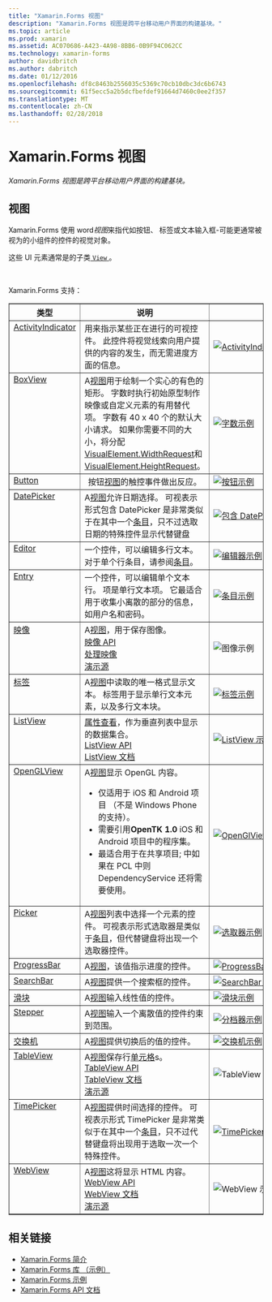 ```yaml
---
title: "Xamarin.Forms 视图"
description: "Xamarin.Forms 视图是跨平台移动用户界面的构建基块。"
ms.topic: article
ms.prod: xamarin
ms.assetid: AC070686-A423-4A98-8BB6-0B9F94C062CC
ms.technology: xamarin-forms
author: davidbritch
ms.author: dabritch
ms.date: 01/12/2016
ms.openlocfilehash: df8c8463b2556035c5369c70cb10dbc3dc6b6743
ms.sourcegitcommit: 61f5ecc5a2b5dcfbefdef91664d7460c0ee2f357
ms.translationtype: MT
ms.contentlocale: zh-CN
ms.lasthandoff: 02/28/2018
---
```

# <a name="xamarinforms-views"></a>Xamarin.Forms 视图

_Xamarin.Forms 视图是跨平台移动用户界面的构建基块。_

<style>.tableimg {最大宽度： 无 ！ 重要;}</style>

## <a name="views"></a>视图

Xamarin.Forms 使用 word*视图*来指代如按钮、 标签或文本输入框-可能更通常被视为的小组件的控件的视觉对象。

这些 UI 元素通常是的子类[ `View` ](https://developer.xamarin.com/api/type/Xamarin.Forms.View/)。

<br clear="right" />

Xamarin.Forms 支持：

<table align="center" border="1" cellpadding="1" cellspacing="1">
<thead>
    <th>
      <strong>类型</strong>
    </th>
    <th>
      <strong>说明</strong>
    </th>
    <th style="min-width:400px">
      <strong>屏幕快照</strong>
    </th>

  </thead>
  <tbody>
  <tr>
    <td valign="top">
      <a href="https://developer.xamarin.com/api/type/Xamarin.Forms.ActivityIndicator/">ActivityIndicator</a>
    </td>
    <td valign="top">
用来指示某些正在进行的可视控件。 此控件将视觉线索向用户提供的内容的发生，而无需进度方面的信息。
    </td>
    <td>
    <a href="https://github.com/xamarin/xamarin-forms-samples/blob/master/FormsGallery/FormsGallery/FormsGallery/ActivityIndicatorDemoPage.cs"><img src="views-images/ActivityIndicator.png" title="ActivityIndicator 示例" class="tableimg">
    </a></td>
  </tr>
  <tr>
    <td valign="top">
      <a href="https://developer.xamarin.com/api/type/Xamarin.Forms.BoxView/">BoxView</a>
    </td>
    <td valign="top">
A<a href="https://developer.xamarin.com/api/type/Xamarin.Forms.View/">视图</a>用于绘制一个实心的有色的矩形。 字数时执行初始原型制作映像或自定义元素的有用替代项。 字数有 40 x 40 个的默认大小请求。 如果你需要不同的大小，将分配<a href="https://developer.xamarin.com/api/property/Xamarin.Forms.VisualElement.WidthRequest/">VisualElement.WidthRequest</a>和<a href="https://developer.xamarin.com/api/property/Xamarin.Forms.VisualElement.HeightRequest/">VisualElement.HeightRequest</a>。
    </td>
    <td>
    <a href="https://github.com/xamarin/xamarin-forms-samples/blob/master/FormsGallery/FormsGallery/FormsGallery/BoxViewDemoPage.cs"><img src="views-images/BoxView.png" title="字数示例" class="tableimg">
    </a></td>
  </tr>
  <tr>
    <td valign="top">
      <a href="https://developer.xamarin.com/api/type/Xamarin.Forms.Button/">Button</a>
    </td>
    <td align="center" valign="top">
按钮<a href="https://developer.xamarin.com/api/type/Xamarin.Forms.View/">视图</a>的触控事件做出反应。
    </td>
    <td>
    <a href="https://github.com/xamarin/xamarin-forms-samples/blob/master/FormsGallery/FormsGallery/FormsGallery/ButtonDemoPage.cs"><img src="views-images/Button.png" title="按钮示例" class="tableimg">
    </a></td>
  </tr>
  <tr>
  <tr>
    <td valign="top">
      <a href="https://developer.xamarin.com/api/type/Xamarin.Forms.DatePicker/">DatePicker</a>
    </td>
    <td valign="top">
A<a href="https://developer.xamarin.com/api/type/Xamarin.Forms.View/">视图</a>允许日期选择。 可视表示形式包含 DatePicker 是非常类似于在其中一个<a href="https://developer.xamarin.com/api/type/Xamarin.Forms.Entry/">条目</a>，只不过选取日期的特殊控件显示代替键盘 </td>
    <td>
    <a href="https://github.com/xamarin/xamarin-forms-samples/blob/master/FormsGallery/FormsGallery/FormsGallery/DatePickerDemoPage.cs"><img src="views-images/DatePicker.png" title="包含 DatePicker 示例" class="tableimg">
    </a></td>
  </tr>
  <tr>
    <td valign="top">
      <a href="https://developer.xamarin.com/api/type/Xamarin.Forms.Editor/">Editor</a>
    </td>
    <td valign="top">
一个控件，可以编辑多行文本。 对于单个行条目，请参阅<a href="https://developer.xamarin.com/api/type/Xamarin.Forms.Entry/">条目</a>。
    </td>
    <td>
    <a href="https://github.com/xamarin/xamarin-forms-samples/blob/master/FormsGallery/FormsGallery/FormsGallery/EditorDemoPage.cs"><img src="views-images/Editor.png" title="编辑器示例" class="tableimg">
    </a></td>
  </tr>
  <tr>
    <td valign="top">
      <a href="https://developer.xamarin.com/api/type/Xamarin.Forms.Entry/">Entry</a>
    </td>
    <td valign="top">
一个控件，可以编辑单个文本行。 项是单行文本项。 它最适合用于收集小离散的部分的信息，如用户名和密码。
    </td>
    <td>
    <a href="https://github.com/xamarin/xamarin-forms-samples/blob/master/FormsGallery/FormsGallery/FormsGallery/EntryDemoPage.cs"><img src="views-images/Entry.png" title="条目示例" class="tableimg">
    </a></td>
  </tr>
  <tr>
    <td valign="top">
      <a href="https://developer.xamarin.com/api/type/Xamarin.Forms.Image/">映像</a>
    </td>
    <td valign="top">
A<a href="https://developer.xamarin.com/api/type/Xamarin.Forms.View/">视图</a>，用于保存图像。
    <br />
    <a href="https://developer.xamarin.com/api/type/Xamarin.Forms.Image/">映像 API</a>
    <br />
    <a href="~/xamarin-forms/user-interface/images.md">处理映像</a>
    <br />
    <a href="https://github.com/xamarin/xamarin-forms-samples/blob/master/FormsGallery/FormsGallery/FormsGallery/ImageDemoPage.cs">演示源</a>
    </td>
    <td>
    <img src="views-images/Image.png" title="图像示例" class="tableimg">
    </td>
  </tr>
  <tr>
    <td valign="top">
      <a href="https://developer.xamarin.com/api/type/Xamarin.Forms.Label/">标签</a>
    </td>
    <td valign="top">
A<a href="https://developer.xamarin.com/api/type/Xamarin.Forms.View/">视图</a>中读取的唯一格式显示文本。 标签用于显示单行文本元素，以及多行文本块。
    </td>
    <td>
    <a href="https://github.com/xamarin/xamarin-forms-samples/blob/master/FormsGallery/FormsGallery/FormsGallery/LabelDemoPage.cs"><img src="views-images/Label.png" title="标签示例" class="tableimg">
    </a></td>
  </tr>
  <tr>
    <td valign="top">
      <a href="https://developer.xamarin.com/api/type/Xamarin.Forms.ListView/">ListView</a>
    </td>
    <td valign="top">
<a href="https://developer.xamarin.com/api/type/Xamarin.Forms.ItemsView%3CTVisual%3E/">属性查看</a>，作为垂直列表中显示的数据集合。
    <br />
    <a href="https://developer.xamarin.com/api/type/Xamarin.Forms.ListView/">ListView API</a>
    <br />
    <a href="~/xamarin-forms/user-interface/listview/index.md">ListView 文档</a>
    </td>
    <td>
    <a href="https://github.com/xamarin/xamarin-forms-samples/blob/master/FormsGallery/FormsGallery/FormsGallery/ListViewDemoPage.cs"><img src="views-images/ListView.png" title="ListView 示例" class="tableimg">
    </a></td>
  </tr>
  <tr>
    <td valign="top">
      <a href="https://developer.xamarin.com/api/type/Xamarin.Forms.OpenGLView/">OpenGLView</a>
    </td>
    <td valign="top">
A<a href="https://developer.xamarin.com/api/type/Xamarin.Forms.View/">视图</a>显示 OpenGL 内容。
    <ul>
      <li>仅适用于 iOS 和 Android 项目 （不是 Windows Phone 的支持）。
      <li>需要引用<b>OpenTK 1.0</b> iOS 和 Android 项目中的程序集。</li>
      <li>最适合用于在共享项目; 中如果在 PCL 中则 DependencyService 还将需要使用。</li>
    </ul>
    </td>
    <td>
    <a href="https://developer.xamarin.com/api/type/Xamarin.Forms.OpenGLView/"><img src="views-images/OpenGL.png" title="OpenGlView 示例" class="tableimg">
    </a></td>
  </tr>
  <tr>
    <td valign="top">
      <a href="https://developer.xamarin.com/api/type/Xamarin.Forms.Picker/">Picker</a>
    </td>
    <td valign="top">
A<a href="https://developer.xamarin.com/api/type/Xamarin.Forms.View/">视图</a>列表中选择一个元素的控件。 可视表示形式选取器是类似于<a href="https://developer.xamarin.com/api/type/Xamarin.Forms.Entry/">条目</a>，但代替键盘将出现一个选取器控件。
    </td>
    <td>
    <a href="https://github.com/xamarin/xamarin-forms-samples/blob/master/FormsGallery/FormsGallery/FormsGallery/PickerDemoPage.cs"><img src="views-images/Picker.png" title="选取器示例" class="tableimg">
    </a></td>
  </tr>
  <tr>
    <td valign="top">
      <a href="https://developer.xamarin.com/api/type/Xamarin.Forms.ProgressBar/">ProgressBar</a>
    </td>
    <td valign="top">
A<a href="https://developer.xamarin.com/api/type/Xamarin.Forms.View/">视图</a>，该值指示进度的控件。
    </td>
    <td>
    <a href="https://github.com/xamarin/xamarin-forms-samples/blob/master/FormsGallery/FormsGallery/FormsGallery/ProgressBarDemoPage.cs"><img src="views-images/ProgressBar.png" title="ProgressBar 示例类 ="tableimg">
    </a></td>
  </tr>
  <tr>
    <td valign="top">
      <a href="https://developer.xamarin.com/api/type/Xamarin.Forms.SearchBar/">SearchBar</a>
    </td>
    <td valign="top">
A<a href="https://developer.xamarin.com/api/type/Xamarin.Forms.View/">视图</a>提供一个搜索框的控件。
    </td>
    <td>
    <a href="https://github.com/xamarin/xamarin-forms-samples/blob/master/FormsGallery/FormsGallery/FormsGallery/SearchBarDemoPage.cs"><img src="views-images/SearchBar.png" title="SearchBar 示例" class="tableimg">
    </a></td>
  </tr>
  <tr>
    <td valign="top">
      <a href="https://developer.xamarin.com/api/type/Xamarin.Forms.Slider/">滑块</a>
    </td>
    <td valign="top">
A<a href="https://developer.xamarin.com/api/type/Xamarin.Forms.View/">视图</a>输入线性值的控件。
    </td>
    <td>
    <a href="https://github.com/xamarin/xamarin-forms-samples/blob/master/FormsGallery/FormsGallery/FormsGallery/SliderDemoPage.cs"><img src="views-images/Slider.png" title="滑块示例" class="tableimg">
    </a></td>
  </tr>
  <tr>
    <td valign="top">
      <a href="https://developer.xamarin.com/api/type/Xamarin.Forms.Stepper/">Stepper</a>
    </td>
    <td valign="top">
A<a href="https://developer.xamarin.com/api/type/Xamarin.Forms.View/">视图</a>输入一个离散值的控件约束到范围。
    </td>
    <td>
    <a href="https://github.com/xamarin/xamarin-forms-samples/blob/master/FormsGallery/FormsGallery/FormsGallery/StepperDemoPage.cs"><img src="views-images/Stepper.png" title="分档器示例" class="tableimg">
    </a></td>
  </tr>
  <tr>
    <td valign="top">
      <a href="https://developer.xamarin.com/api/type/Xamarin.Forms.Switch/">交换机</a>
    </td>
    <td valign="top">
A<a href="https://developer.xamarin.com/api/type/Xamarin.Forms.View/">视图</a>提供切换后的值的控件。
    </td>
    <td>
    <a href="https://github.com/xamarin/xamarin-forms-samples/blob/master/FormsGallery/FormsGallery/FormsGallery/SwitchDemoPage.cs"><img src="views-images/Switch.png" title="交换机示例" class="tableimg">
    </a></td>
  </tr>
  <tr>
    <td valign="top">
      <a href="https://developer.xamarin.com/api/type/Xamarin.Forms.TableView/">TableView</a>
    </td>
    <td valign="top">
A<a href="https://developer.xamarin.com/api/type/Xamarin.Forms.View/">视图</a>保存行<a href="https://developer.xamarin.com/api/type/Xamarin.Forms.Cell/">单元格</a>s。
    <br />
    <a href="https://developer.xamarin.com/api/type/Xamarin.Forms.TableView/">TableView API</a>
    <br />
    <a href="~/xamarin-forms/user-interface/tableview.md">TableView 文档</a>
    <br />
    <a href="https://github.com/xamarin/xamarin-forms-samples/blob/master/FormsGallery/FormsGallery/FormsGallery/TableViewFormDemoPage.cs">演示源</a>
    </td>
    <td>
    <img src="views-images/TableViewNewest.png" title="TableView 示例" class="tableimg">
    </td>
  </tr>
  <tr>
    <td valign="top">
      <a href="https://developer.xamarin.com/api/type/Xamarin.Forms.TimePicker/">TimePicker</a>
    </td>
    <td valign="top">
A<a href="https://developer.xamarin.com/api/type/Xamarin.Forms.View/">视图</a>提供时间选择的控件。 可视表示形式 TimePicker 是非常类似于在其中一个<a href="https://developer.xamarin.com/api/type/Xamarin.Forms.Entry/">条目</a>，只不过代替键盘将出现用于选取一次一个特殊控件。
    </td>
    <td>
    <a href="https://github.com/xamarin/xamarin-forms-samples/blob/master/FormsGallery/FormsGallery/FormsGallery/TimePickerDemoPage.cs"><img src="views-images/TimePicker.png" title="TimePicker 示例" class="tableimg">
    </a></td>
  </tr>
  <tr>
    <td valign="top">
      <a href="https://developer.xamarin.com/api/type/Xamarin.Forms.WebView/">WebView</a>
    </td>
    <td valign="top">
A<a href="https://developer.xamarin.com/api/type/Xamarin.Forms.View/">视图</a>这将显示 HTML 内容。
    <br />
    <a href="https://developer.xamarin.com/api/type/Xamarin.Forms.WebView/">WebView API</a>
    <br />
    <a href="~/xamarin-forms/user-interface/webview.md">WebView 文档</a>
    <br />
    <a href="https://github.com/xamarin/xamarin-forms-samples/blob/master/FormsGallery/FormsGallery/FormsGallery/WebViewDemoPage.cs">演示源</a>
    </td>
    <td>
    <img src="views-images/WebView.png" title="WebView 示例" class="tableimg">
    </td>
  </tr>
  </tbody>
</table>



## <a name="related-links"></a>相关链接

- [Xamarin.Forms 简介](~/xamarin-forms/get-started/introduction-to-xamarin-forms.md)
- [Xamarin.Forms 库 （示例）](https://developer.xamarin.com/samples/FormsGallery/)
- [Xamarin.Forms 示例](https://developer.xamarin.com/samples/tag/Xamarin.Forms/)
- [Xamarin.Forms API 文档](https://developer.xamarin.com/api/root/Xamarin.Forms/)
